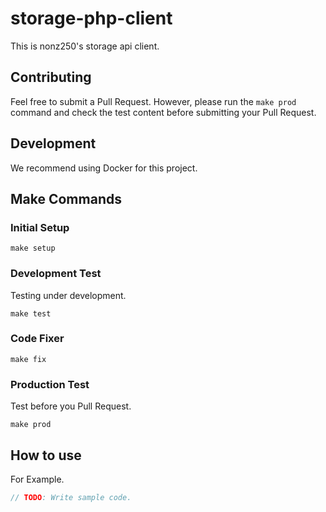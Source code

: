# storage-php-client

This is nonz250's storage api client.

## Contributing

Feel free to submit a Pull Request. However, please run the `make prod` command and check the test content before submitting your Pull Request.

## Development

We recommend using Docker for this project.

## Make Commands

### Initial Setup

```shell script
make setup
```

### Development Test

Testing under development.

```shell script
make test
```

### Code Fixer

```shell script
make fix
```

### Production Test

Test before you Pull Request.

```shell script
make prod
```

## How to use

For Example.

```php
// TODO: Write sample code.
```
